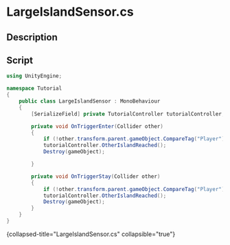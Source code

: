 # LargeIslandSensor.cs
<show-structure depth="2" />

## Description

## Script
```C#
using UnityEngine;

namespace Tutorial
{
    public class LargeIslandSensor : MonoBehaviour
    {
        [SerializeField] private TutorialController tutorialController;

        private void OnTriggerEnter(Collider other)
        {
            if (!other.transform.parent.gameObject.CompareTag("Player")) return;
            tutorialController.OtherIslandReached();
            Destroy(gameObject);

        }

        private void OnTriggerStay(Collider other)
        {
            if (!other.transform.parent.gameObject.CompareTag("Player")) return;
            tutorialController.OtherIslandReached();
            Destroy(gameObject);
        }
    }
}
```
{collapsed-title="LargeIslandSensor.cs" collapsible="true"}